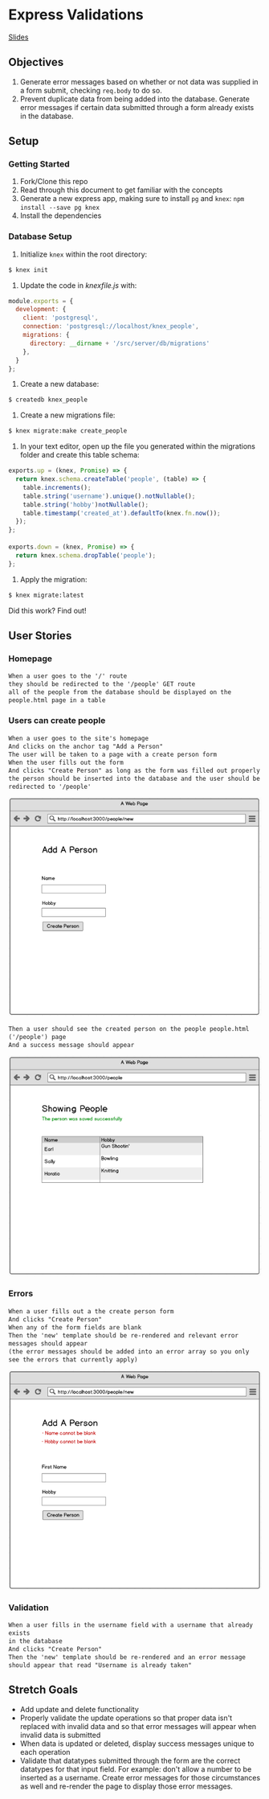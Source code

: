 # Express Validations

[Slides](https://slides.com/akyunaakish/express-validations)

## Objectives


1. Generate error messages based on whether or not data was supplied in a form submit, checking `req.body` to do so.
1. Prevent duplicate data from being added into the database. Generate error messages if certain data submitted through a form already exists in the database.

## Setup

### Getting Started

1. Fork/Clone this repo
1. Read through this document to get familiar with the concepts
1. Generate a new express app, making sure to install `pg` and `knex`: `npm install --save pg knex`
1. Install the dependencies

### Database Setup

1. Initialize `knex` within the root directory:

  ```sh
  $ knex init
  ```

1. Update the code in *knexfile.js* with:

  ```javascript
  module.exports = {
    development: {
      client: 'postgresql',
      connection: 'postgresql://localhost/knex_people',
      migrations: {
        directory: __dirname + '/src/server/db/migrations'
      },
    }
  };
  ```

1. Create a new database:

  ```sh
  $ createdb knex_people
  ```

1. Create a new migrations file:

  ```sh
  $ knex migrate:make create_people
  ```

1. In your text editor, open up the file you generated within the migrations folder and create this table schema:

  ```javascript
  exports.up = (knex, Promise) => {
    return knex.schema.createTable('people', (table) => {
      table.increments();
      table.string('username').unique().notNullable();
      table.string('hobby')notNullable();
      table.timestamp('created_at').defaultTo(knex.fn.now());
    });
  };

  exports.down = (knex, Promise) => {
    return knex.schema.dropTable('people');
  };
  ```

1. Apply the migration:

  ```sh
  $ knex migrate:latest
  ```

  Did this work? Find out!

## User Stories

### Homepage

```
When a user goes to the '/' route
they should be redirected to the '/people' GET route
all of the people from the database should be displayed on the people.html page in a table
```

### Users can create people

```
When a user goes to the site's homepage
And clicks on the anchor tag "Add a Person"
The user will be taken to a page with a create person form
When the user fills out the form
And clicks "Create Person" as long as the form was filled out properly
the person should be inserted into the database and the user should be redirected to '/people'
```

![](wireframes/person1.png)

```
Then a user should see the created person on the people people.html ('/people') page
And a success message should appear
```

![](wireframes/person3.png)

### Errors

```
When a user fills out a the create person form
And clicks "Create Person"
When any of the form fields are blank
Then the 'new' template should be re-rendered and relevant error messages should appear
(the error messages should be added into an error array so you only see the errors that currently apply)
```

![](wireframes/person2.png)

### Validation

```
When a user fills in the username field with a username that already exists
in the database
And clicks "Create Person"
Then the 'new' template should be re-rendered and an error message
should appear that read "Username is already taken"
```

## Stretch Goals

- Add update and delete functionality
- Properly validate the update operations so that proper data isn't replaced with invalid data and so that error messages will appear when invalid data is submitted
- When data is updated or deleted, display success messages unique to each operation
- Validate that datatypes submitted through the form are the correct datatypes for that input field. For example: don't allow a number to be inserted as a username. Create error messages for those circumstances as well and re-render the page to display those error messages.
